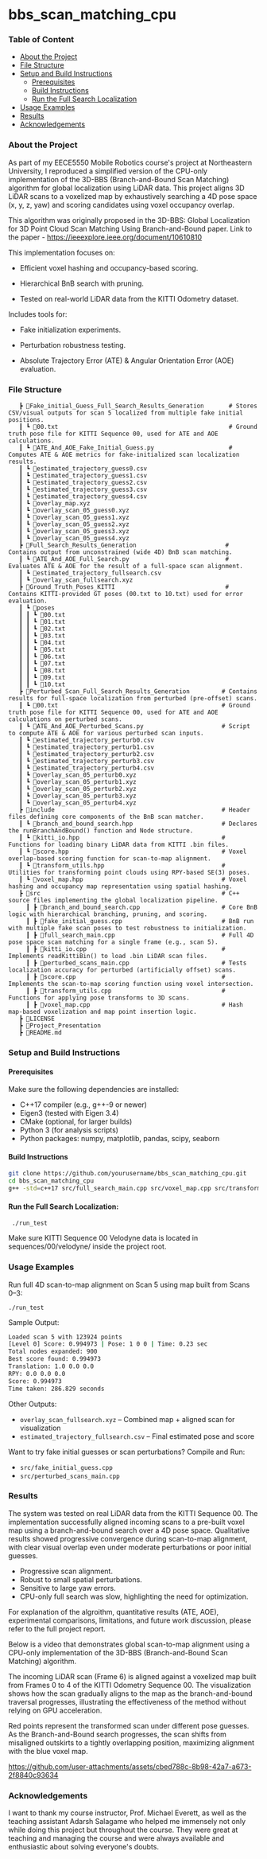 # bbs_scan_matching_cpu


### Table of Content
* [About the Project](#about-the-project)
* [File Structure](#file-structure)
* [Setup and Build Instructions](#setup-and-build-instructions)
  * [Prerequisites](#prerequisites)
  * [Build Instructions](#build-instructions)
  * [Run the Full Search Localization](#run-the-full-search-localization)
* [Usage Examples](#usage-examples)
* [Results](#results)
* [Acknowledgements](#acknowledgements)


  
### About the Project
As part of my EECE5550 Mobile Robotics course's project at Northeastern University, I reproduced a simplified version of the CPU-only implementation of the 3D-BBS (Branch-and-Bound Scan Matching) algorithm for global localization using LiDAR data. This project aligns 3D LiDAR scans to a voxelized map by exhaustively searching a 4D pose space (x, y, z, yaw) and scoring candidates using voxel occupancy overlap.

This algorithm was originally proposed in the 3D-BBS: Global Localization for 3D Point Cloud Scan Matching Using Branch-and-Bound paper.
Link to the paper - https://ieeexplore.ieee.org/document/10610810

This implementation focuses on:

- Efficient voxel hashing and occupancy-based scoring.

- Hierarchical BnB search with pruning.

- Tested on real-world LiDAR data from the KITTI Odometry dataset.

Includes tools for:

- Fake initialization experiments.

- Perturbation robustness testing.

- Absolute Trajectory Error (ATE) & Angular Orientation Error (AOE) evaluation.




### File Structure
```
   ┣ 📂Fake_initial_Guess_Full_Search_Results_Generation       # Stores CSV/visual outputs for scan 5 localized from multiple fake initial positions.
   ┃ ┗ 📜00.txt                                                # Ground truth pose file for KITTI Sequence 00, used for ATE and AOE calculations.
   ┃ ┗ 📜ATE_And_AOE_Fake_Initial_Guess.py                     # Computes ATE & AOE metrics for fake-initialized scan localization results.
   ┃ ┗ 📜estimated_trajectory_guess0.csv
   ┃ ┗ 📜estimated_trajectory_guess1.csv
   ┃ ┗ 📜estimated_trajectory_guess2.csv
   ┃ ┗ 📜estimated_trajectory_guess3.csv
   ┃ ┗ 📜estimated_trajectory_guess4.csv
   ┃ ┗ 📜overlay_map.xyz
   ┃ ┗ 📜overlay_scan_05_guess0.xyz
   ┃ ┗ 📜overlay_scan_05_guess1.xyz
   ┃ ┗ 📜overlay_scan_05_guess2.xyz
   ┃ ┗ 📜overlay_scan_05_guess3.xyz
   ┃ ┗ 📜overlay_scan_05_guess4.xyz
   ┣ 📂Full_Search_Results_Generation                         # Contains output from unconstrained (wide 4D) BnB scan matching. 
   ┃ ┗ 📜ATE_And_AOE_Full_Search.py                           # Evaluates ATE & AOE for the result of a full-space scan alignment.
   ┃ ┗ 📜estimated_trajectory_fullsearch.csv
   ┃ ┗ 📜overlay_scan_fullsearch.xyz
   ┣ 📂Ground_Truth_Poses_KITTI                               # Contains KITTI-provided GT poses (00.txt to 10.txt) used for error evaluation.
   ┃ ┗ 📂poses
   ┃ ┃ ┗ 📜00.txt
   ┃ ┃ ┗ 📜01.txt
   ┃ ┃ ┗ 📜02.txt
   ┃ ┃ ┗ 📜03.txt
   ┃ ┃ ┗ 📜04.txt
   ┃ ┃ ┗ 📜05.txt
   ┃ ┃ ┗ 📜06.txt
   ┃ ┃ ┗ 📜07.txt
   ┃ ┃ ┗ 📜08.txt
   ┃ ┃ ┗ 📜09.txt
   ┃ ┃ ┗ 📜10.txt
   ┣ 📂Perturbed_Scan_Full_Search_Results_Generation         # Contains results for full-space localization from perturbed (pre-offset) scans.
   ┃ ┗ 📜00.txt                                              # Ground truth pose file for KITTI Sequence 00, used for ATE and AOE calculations on perturbed scans.
   ┃ ┗ 📜ATE_And_AOE_Perturbed_Scans.py                      # Script to compute ATE & AOE for various perturbed scan inputs.
   ┃ ┗ 📜estimated_trajectory_perturb0.csv
   ┃ ┗ 📜estimated_trajectory_perturb1.csv
   ┃ ┗ 📜estimated_trajectory_perturb2.csv
   ┃ ┗ 📜estimated_trajectory_perturb3.csv
   ┃ ┗ 📜estimated_trajectory_perturb4.csv
   ┃ ┗ 📜overlay_scan_05_perturb0.xyz
   ┃ ┗ 📜overlay_scan_05_perturb1.xyz
   ┃ ┗ 📜overlay_scan_05_perturb2.xyz
   ┃ ┗ 📜overlay_scan_05_perturb3.xyz
   ┃ ┗ 📜overlay_scan_05_perturb4.xyz
   ┣ 📂include                                               # Header files defining core components of the BnB scan matcher.
   ┃ ┗ 📜branch_and_bound_search.hpp                         # Declares the runBranchAndBound() function and Node structure.
   ┃ ┗ 📜kitti_io.hpp                                        # Functions for loading binary LiDAR data from KITTI .bin files.
   ┃ ┗ 📜score.hpp                                           # Voxel overlap-based scoring function for scan-to-map alignment.
   ┃ ┗ 📜transform_utils.hpp                                 # Utilities for transforming point clouds using RPY-based SE(3) poses.
   ┃ ┗ 📜voxel_map.hpp                                       # Voxel hashing and occupancy map representation using spatial hashing.
   ┣ 📂src                                                   # C++ source files implementing the global localization pipeline.
     ┃ ┣ 📜branch_and_bound_search.cpp                       # Core BnB logic with hierarchical branching, pruning, and scoring.
     ┃ ┣ 📜fake_initial_guess.cpp                            # BnB run with multiple fake scan poses to test robustness to initialization.
     ┃ ┣ 📜full_search_main.cpp                              # Full 4D pose space scan matching for a single frame (e.g., scan 5).
     ┃ ┣ 📜kitti_io.cpp                                      # Implements readKittiBin() to load .bin LiDAR scan files.
     ┃ ┣ 📜perturbed_scans_main.cpp                          # Tests localization accuracy for perturbed (artificially offset) scans.
     ┃ ┣ 📜score.cpp                                         # Implements the scan-to-map scoring function using voxel intersection.
     ┃ ┣ 📜transform_utils.cpp                               # Functions for applying pose transforms to 3D scans.
     ┃ ┣ 📜voxel_map.cpp                                     # Hash map-based voxelization and map point insertion logic.
   ┣ 📜LICENSE
   ┣ 📜Project_Presentation
   ┣ 📜README.md
``` 

### Setup and Build Instructions
#### Prerequisites

Make sure the following dependencies are installed:
- C++17 compiler (e.g., g++-9 or newer)
- Eigen3 (tested with Eigen 3.4)
- CMake (optional, for larger builds)
- Python 3 (for analysis scripts)
- Python packages: numpy, matplotlib, pandas, scipy, seaborn

#### Build Instructions

```bash
git clone https://github.com/yourusername/bbs_scan_matching_cpu.git
cd bbs_scan_matching_cpu
g++ -std=c++17 src/full_search_main.cpp src/voxel_map.cpp src/transform_utils.cpp src/score.cpp src/branch_and_bound_search.cpp src/kitti_io.cpp -Iinclude -I/usr/include/eigen3 -o run_test
```

#### Run the Full Search Localization:
``` ./run_test```  <br>

Make sure KITTI Sequence 00 Velodyne data is located in sequences/00/velodyne/ inside the project root.


### Usage Examples
Run full 4D scan-to-map alignment on Scan 5 using map built from Scans 0–3:<br>

```./run_test```<br>

Sample Output:
```bash
Loaded scan 5 with 123924 points
[Level 0] Score: 0.994973 | Pose: 1 0 0 | Time: 0.23 sec
Total nodes expanded: 900
Best score found: 0.994973
Translation: 1.0 0.0 0.0
RPY: 0.0 0.0 0.0
Score: 0.994973
Time taken: 286.829 seconds
```

Other Outputs:
- ```overlay_scan_fullsearch.xyz``` – Combined map + aligned scan for visualization
- ```estimated_trajectory_fullsearch.csv``` – Final estimated pose and score

Want to try fake initial guesses or scan perturbations? Compile and Run:
- ```src/fake_initial_guess.cpp```
- ```src/perturbed_scans_main.cpp```


### Results

The system was tested on real LiDAR data from the KITTI Sequence 00. The implementation successfully aligned incoming scans to a pre-built voxel map using a branch-and-bound search over a 4D pose space. Qualitative results showed progressive convergence during scan-to-map alignment, with clear visual overlap even under moderate perturbations or poor initial guesses.

- Progressive scan alignment.
- Robust to small spatial perturbations.
- Sensitive to large yaw errors.
- CPU-only full search was slow, highlighting the need for optimization.

For explanation of the algroithm, quantitative results (ATE, AOE), experimental comparisons, limitations, and future work discussion, please refer to the full project report. <br>

Below is a video that demonstrates global scan-to-map alignment using a CPU-only implementation of the 3D-BBS (Branch-and-Bound Scan Matching) algorithm. <br>

The incoming LiDAR scan (Frame 6) is aligned against a voxelized map built from Frames 0 to 4 of the KITTI Odometry Sequence 00. The visualization shows how the scan gradually aligns to the map as the branch-and-bound traversal progresses, illustrating the effectiveness of the method without relying on GPU acceleration. <br>

Red points represent the transformed scan under different pose guesses. As the Branch-and-Bound search progresses, the scan shifts from misaligned outskirts to a tightly overlapping position, maximizing alignment with the blue voxel map.


https://github.com/user-attachments/assets/cbed788c-8b98-42a7-a673-2f8840c93634


### Acknowledgements
I want to thank my course instructor, Prof. Michael Everett, as well as the teaching assistant Adarsh Salagame who helped me immensely not only while doing this project but throughout the course. They were great at teaching and managing the course and were always available and enthusiastic about solving everyone's doubts.
